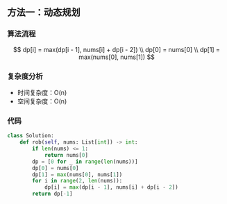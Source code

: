 ## 方法一：动态规划

### 算法流程

$$
dp[i] = max(dp[i - 1], nums[i] + dp[i - 2]) \\
dp[0] = nums[0] \\
dp[1] = max(nums[0], nums[1])
$$



### 复杂度分析

* 时间复杂度：O(n)
* 空间复杂度：O(n)

### 代码

``` python
class Solution:
    def rob(self, nums: List[int]) -> int:
        if len(nums) <= 1:
            return nums[0]
        dp = [0 for _ in range(len(nums))]
        dp[0] = nums[0]
        dp[1] = max(nums[0], nums[1])
        for i in range(2, len(nums)):
            dp[i] = max(dp[i - 1], nums[i] + dp[i - 2])
        return dp[-1]
```

